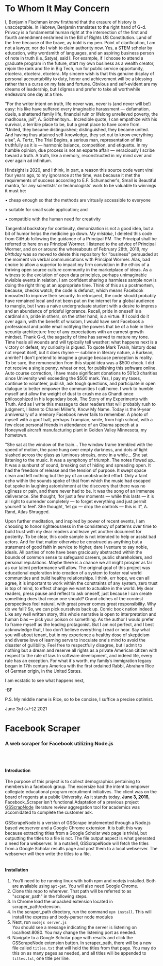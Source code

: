 # To Whom It May Concern
I, Benjamin Fischman know firsthand that the erasure of history is unacceptable. In Hebrew, Benjamin translates to the right hand of G-d. Privacy is a fundamental human right at the intersection of the first and fourth amendment enshrined in the Bill of Rights US Constitution. Land of the free because of the brave, ay bold is my pen. Point of clarification, I am not a lawyer, nor do I wish to claim authority now. Yes, a STEM scholar by education, witty wordsmith of languages, and an aspiring business person of note in truth (i.e.,Satya), said I. For example, if I choose to attend a graduate program in the future, start my own business as a wealth creator, rejoin the rank and file in Big Tech, run for public service opportunity, etcetera, etcetera, etcetera. My sincere wish is that this genuine display of personal accountability to duty, honor and achievement will be a blessing rather than a curse on my fate and fortune. Obvious and self-evident are my dreams of leadership, but I digress and prefer to take all worthwhile endeavors one day at a time.

"For the writer intent on truth, life never was, never is (and never will be!) easy: his like have suffered every imaginable harassment — defamation, duels, a shattered family life, financial ruin or lifelong unrelieved poverty, the madhouse, jail", A. Solzhenitsyn... Incredible quote, I can empathize with his survival, a terrible place to be, but a great place to have come from. “United, they became distinguished; distinguished, they became united. And having thus attained self-knowledge, they set out to know everything else”, A. Tertz, The Trial Begins, a serious man, representation of life truthfully as it is — harmonic balance, competition, and etiquette. In my humble opinion, due process is not an exparte affair — veraciously I scribe toward a truth. A truth, like a memory, reconstructed in my mind over and over again ad infinitum.

Hindsight is 2020, and I think, in part, a reason this source code went viral four years ago, to my ignorance at the time, was because it met the requirements of success according to E.F. Schumacher's, Small is Beautiful mantra, for any scientists' or technologists' work to be valuable to winnings it must be:

•	cheap enough so that the methods are virtually accessible to everyone

•	suitable for small scale application; and

•	compatible with the human need for creativity

Tangential backstory for continuity, demonization is not a good idea, but a bit of humor helps the medicine go down. *My mistake*, I deleted this code from GitHub following the guidance of a Principal PM. The Principal shall be referred to here on as Principal Wormer. I listened to the advice of Principal Wormer, and on or around the whereabouts of February 28th, 2018, *my birthday* was so moved to delete this repository for "business" persuaded at the moment via verbal communications with Principal Wormer. Alas, bad choice to allow a superior to impact my firm conviction in the ethics of a thriving open source culture community in the marketplace of ideas. As a witness to the evolution of open data principles, perhaps unimaginable invisible events in relation, I am confident sharing a harmless sample now is doing the right thing at an appropriate time. Think of this as a postmortem, because, checks watch, the code is defunct, which means Facebook innovated to improve their security. In retrospect, the code should probably have remained local and not been put on the internet for a global audience to mangle, but I was a naïve undergraduate student with a desire to impress and an abundance of prideful ignorance. Recall, pride in oneself is a cardinal sin, pride in others, on the other hand, is a virtue. If I could do it over again, with the benefit of wisdom, I would have sent Facebook a professional and polite email notifying the powers that be of a hole in their security architecture free of any expectations with an earnest growth mindset. Thank G-d, the sagacity of time has served to mature my tone. Time heals all wounds and will typically tell weather; what happens next is a victory or defeat, my curiosity is piqued. To quote Mark Twain, history does not repeat itself, but it does rhyme — sublime in literary nature, a Burkean, amirite? I don't pretend to imagine a grudge because perception is reality. To be sure, the remuneration from this stupid idea was a $500 check. I did not receive a single penny, wheat or not, for publishing this software online. Auto course correction, I have made significant donations to 501c3 charities since University well exceeding the $500 mark. Yes, I pay my taxes, continue to volunteer, publish, ask tough questions, and participate in open dialogue to better empower the communities I call home. I work to humble myself and allow the weight of dust to crush me as Ghandi once philosophized in his legendary book, The Story of my Experiments with Truth. And as I write this message to dear readers that will probably rush to judgment, I listen to Chanel Miller's, Know My Name. Today is the 9-year anniversary of a memory Facebook never fails to remember. A photo of myself with a goof ball, perhaps Trumpian, smile, from high school, with a few close personal friends in attendance of an Obama speech at a Honeywell aircraft manufacturing plant in Golden Valley Minnesota, my hometown.

"She sat at the window of the train... The window frame trembled with the speed of motion, the pane hung over empty darkness, and dots of light slashed across the glass as luminous streaks, once in a while... She sat listening to the music. It was a symphony of triumph. The notes flowed up... It was a sunburst of sound, breaking out of hiding and spreading open. It had the freedom of release and the tension of purpose. It swept space clean and left nothing but the joy of an unobstructed effort. Only a faint echo within the sounds spoke of that from which the music had escaped but spoke in laughing astonishment at the discovery that there was no ugliness or pain, and there never had to be. It was the song of an immense deliverance. She thought, ‘for just a few moments — while this lasts — it is all right to surrender completely — to forget everything and just permit yourself to feel’. She thought, ‘let go — drop the controls — this is it”, A. Rand, Atlas Shrugged.

Upon further meditation, and inspired by power of recent events, I am choosing to honor righteousness in the consistency of patterns over time to build trust with my dear readers and leave yet another document for posterity. To be clear, this code sample is not intended to help or assist bad actors. And for that matter otherwise be construed as anything but a statement of good faith in service to higher, dare I venture to say noble, ideals. All parties of note have been graciously abstracted within the bounds of common sense to safeguard careers, public shareholders, and personal reputations. Maybe there is a chance we all might prosper as far as our talent performance will allow. The original goal of this project was educational exploration into creation of a system to foster real world communities and build healthy relationships. I think, err hope, we can all agree, it is important to work within the constraints of any system, zero trust is top of mind, to effect change we want to actualize in the world. My dear readers, press pause and reflect to ask oneself, just because I can create something does that mean one should? Grand cliches of the corniest perspectives feel natural, with great power comes great responsibility. Why do we fall? So, we can pick ourselves back up. Comic book nation indeed. Like any well written story, this whole narrative is open to interpretation and human bias — pick your poison or something. As the author I would prefer to frame myself as the leading protagonist. But I am not perfect, and I best acknowledge that, I too don't believe everything I read or hear. Say what you will about tenant, but in my experience a healthy dose of skepticism and diverse love of learning serve to inoculate one's mind to avoid the disaster of gullibility. Feel free to respectfully disagree, but I admit to nothing but a dream and reserve all rights as a private American citizen with respect to the rule of law. In software development, and indeed life, every rule has an exception. For what it's worth, my family’s immigration legacy began in 17th century America with the first ordained Rabbi, Abraham Rice of German origin, in the United States.

I am ecstatic to see what happens next,

-BF

P.S. My middle name is Rice, so to be concise, I suffice a precise optimist.

June 3rd (+/-)2 2021
# Facebook Scraper
### A web scraper for Facebook utilizing Node.js
<br><br>
#### Introduction
The purpose of this project is to collect demographics pertaining to members in a facebook group. The excersize had the intent to empower collegiate educational program recruitment initiatives. The client was on the board of regents at a public University.
As it stands today, **June 3, 2016**,
Facebook_Scraper isn't functional.Adaptation of a previous project
[GSScrapNode](https://github.com/BenjiFischman/GSScrapeNode) literature review aggregation tool for academics 
was accomidated to complete the customer ask.
<br><br>
GSScrapeNode is a version of GSScrape implemented through a Node.js
based webserver and a Google Chrome extension. It is built this way
because extracting titles from a Google Scholar web page is trivial,
but outputting the titles to a file is not. The file output aspect is
what generated a need for a webserver. In a nutshell, GSScrapeNode will
fetch the titles from a Google Scholar results page and post them to
a local webserver. The webserver will then write the titles to a file.
<br><br>
#### Installation
<ol>
	<li>You'll need to be running linux with both npm and nodejs
	installed. Both are available using <code>apt-get</code>.
	You will also need Google Chrome.</li>
	<li>Clone this repo to wherever. That path will be referred to as
	"scraper_path" in the following steps.</li>
	<li>In Chrome load the unpacked extension located in
	scraper_path/extension.</li>
	<li>In the scraper_path directory, run the command
	<code>npm install</code>. This will install the express and
	body-parser node modules</li>
	<li>Next, run <code>nodejs server.js</code><br>You should see a
	message indicating the server is listening on localhost:8080. You
	may change the listening port as needed.</li>
	<li>Navigate to a Google Scholar page with results and click the
	GSScrapeNode extension button. In scraper_path, there will be a new
	file called <code>titles.txt</code> that will hold the titles from
	that page. You may do this on as many pages as needed, and all
	titles will be appended to <code>titles.txt</code>, one title per
	line.</li>
</ol>

